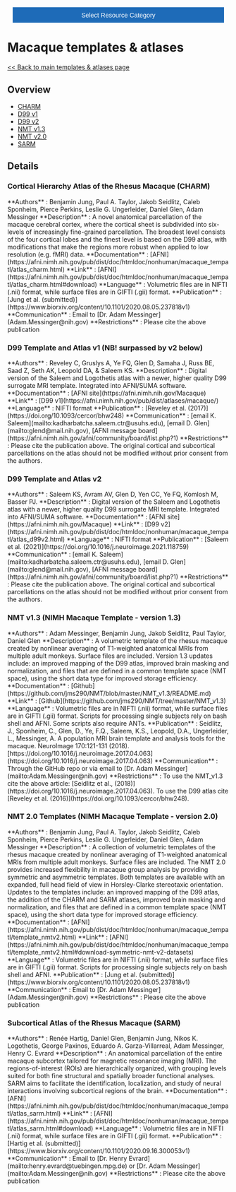 <!-- This piece of code configures a dropdown button for resource categories. It should be present on every page where you want the button -->
<head><meta name="viewport" content="width=device-width, initial-scale=1"><style>
.dropbtn {background-color: #1e6bb8; color: white; padding: 16px; font-size: 1rem; border: none; cursor: pointer; width: 30rem}
.dropbtn:hover, .dropbtn:focus {background-color: #2980B9;}
.dropdown {position: relative; display: inline-block;}
.dropdown-content {display: none; position: absolute; background-color: #f1f1f1; min-width: 100%; overflow: auto; box-shadow: 0px 8px 16px 0px rgba(0,0,0,0.2); z-index: 1; text-align: center; font-size: 1rem;}
.dropdown-content a { color: black; padding: 12px 16px; text-decoration: none; display: block;}
.dropdown a:hover {background-color: #ddd;}
.show {display: block;}
.dropbtn + .dropbtn { margin-left: auto; }
@media screen and (min-width: 64em) { .dropbtn { max-width: 64rem; width: 40rem; padding: 0.75rem 1rem; } }
@media screen and (min-width: 42em) and (max-width: 64em) { .dropbtn { width: 30rem; padding: 0.6rem 0.9rem; font-size: 0.9rem; } }
@media screen and (max-width: 42em) { .dropbtn { display: block; width: 20rem; padding: 0.75rem; font-size: 0.9rem; }
.dropbtn + .dropbtn { margin-top: 1rem; margin-left: 0; } }
</style></head>
<!------------------------------------------------------------------------>

<!-- This is the actual button -->
<center><div class="dropdown">
  <button onclick="myFunction()" class="dropbtn">Select Resource Category</button>
  <div id="myDropdown" class="dropdown-content">
    <a href="templates_and_atlases">Templates & atlases</a>
    <a href="pipelines_general">General analysis</a>
    <a href="pipelines_structural">Structural analysis</a>
    <a href="pipelines_fmri">Functional analysis</a>
    <a href="pipelines_diffusion">Diffusion analysis</a>
    <a href="pipelines_cross-species">Cross-species analysis</a>
    <a href="data_sharing">Data sharing</a>
    <a href="software_packages">Software packages</a>
    <a href="hardware">Hardware & protocols</a>
  </div>
</div></center>

<!-- This script handles the button dynamics -->
<script>
function myFunction() {document.getElementById("myDropdown").classList.toggle("show");}
window.onclick = function(event) {
  if (!event.target.matches('.dropbtn')) { var dropdowns = document.getElementsByClassName("dropdown-content"); var i;
    for (i = 0; i < dropdowns.length; i++) {var openDropdown = dropdowns[i]; if (openDropdown.classList.contains('show')) {openDropdown.classList.remove('show'); } } }
} 
</script>



<!-- Start normal content here -->
# Macaque templates & atlases

[<< Back to main templates & atlases page](templates_and_atlases.md)
  

## Overview     
- [CHARM](templates_and_atlases_macaque.md#CHARM)     
- [D99 v1](templates_and_atlases_macaque.md#D99v1)     
- [D99 v2](templates_and_atlases_macaque.md#D99v2)  
- [NMT v1.3](templates_and_atlases_macaque.md#NMTv1.3)     
- [NMT v2.0](templates_and_atlases_macaque.md#NMTv2.0)
- [SARM](templates_and_atlases_macaque.md#SARM)

## Details

<a name="CHARM"></a>
### Cortical Hierarchy Atlas of the Rhesus Macaque (CHARM)      
<div class="rw-ui-container" data-title="charm rating"></div>    
**Authors**         : Benjamin Jung, Paul A. Taylor, Jakob Seidlitz, Caleb Sponheim, Pierce Perkins, Leslie G. Ungerleider, Daniel Glen, Adam Messinger    
**Description**     : A novel anatomical parcellation of the macaque cerebral cortex, where the cortical sheet is subdivided into six-levels of increasingly fine-grained parcellation. The broadest level consists of the four cortical lobes and the finest level is based on the D99 atlas, with modifications that make the regions more robust when applied to low resolution (e.g. fMRI) data.      
**Documentation**   : [AFNI](https://afni.nimh.nih.gov/pub/dist/doc/htmldoc/nonhuman/macaque_tempatl/atlas_charm.html)        
**Link**            : [AFNI](https://afni.nimh.nih.gov/pub/dist/doc/htmldoc/nonhuman/macaque_tempatl/atlas_charm.html#download)      
**Language**        : Volumetric files are in NIFTI (.nii) format, while surface files are in GIFTI (.gii) format.      
**Publication**     : [Jung et al. (submitted)](https://www.biorxiv.org/content/10.1101/2020.08.05.237818v1)
**Communication**   : Email to [Dr. Adam Messinger](Adam.Messinger@nih.gov)                                       
**Restrictions**    : Please cite the above publication                                     

<a name="D99v1"></a>
### D99 Template and Atlas v1 (NB! surpassed by v2 below)      
<div class="rw-ui-container" data-title="d99 rating"></div>    
**Authors**         : Reveley C, Gruslys A, Ye FQ, Glen D, Samaha J, Russ BE, Saad Z, Seth AK, Leopold DA, & Saleem KS.     
**Description**     : Digital version of the Saleem and Logothetis atlas with a newer, higher quality D99 surrogate MRI template. Integrated into AFNI/SUMA software.               
**Documentation**   : [AFNI site](https://afni.nimh.nih.gov/Macaque)     
**Link**            : [D99 v1](https://afni.nimh.nih.gov/pub/dist/atlases/macaque/)             
**Language**        : NIFTI format     
**Publication**     : [Reveley et al. (2017)](https://doi.org/10.1093/cercor/bhw248)        
**Communication**   : [email K. Saleem](mailto:kadharbatcha.saleem.ctr@usuhs.edu), [email D. Glen](mailto:glend@mail.nih.gov), [AFNI message board](https://afni.nimh.nih.gov/afni/community/board/list.php?1)    
**Restrictions**    : Please cite the publication above. The original cortical and subcortical parcellations on the atlas should not be modified without prior consent from the authors.    
  
<a name="D99v2"></a>
### D99 Template and Atlas v2      
<div class="rw-ui-container" data-title="d99v2 rating"></div>    
**Authors**         : Saleem KS, Avram AV, Glen D, Yen CC, Ye FQ, Komlosh M, Basser PJ.     
**Description**     : Digital version of the Saleem and Logothetis atlas with a newer, higher quality D99 surrogate MRI template. Integrated into AFNI/SUMA software.             
**Documentation**   : [AFNI site](https://afni.nimh.nih.gov/Macaque)     
**Link**            : [D99 v2](https://afni.nimh.nih.gov/pub/dist/doc/htmldoc/nonhuman/macaque_tempatl/atlas_d99v2.html)   
**Language**        : NIFTI format     
**Publication**     : [Saleem et al. (2021)](https://doi.org/10.1016/j.neuroimage.2021.118759)                     
**Communication**   : [email K. Saleem](mailto:kadharbatcha.saleem.ctr@usuhs.edu), [email D. Glen](mailto:glend@mail.nih.gov), [AFNI message board](https://afni.nimh.nih.gov/afni/community/board/list.php?1)    
**Restrictions**    : Please cite the publication above. The original cortical and subcortical parcellations on the atlas should not be modified without prior consent from the authors.    

<a name="NMTv1.3"></a>
### NMT v1.3 (NIMH Macaque Template - version 1.3)       
<div class="rw-ui-container" data-title="nmt1 rating"></div>    
**Authors**         : Adam Messinger, Benjamin Jung, Jakob Seidlitz, Paul Taylor, Daniel Glen	             
**Description**     : A volumetric template of the rhesus macaque created by nonlinear averaging of T1-weighted anatomical MRIs from multiple adult monkeys. Surface files are included. Version 1.3 updates include: an improved mapping of the D99 atlas, improved brain masking and normalization, and files that are defined in a common template space (NMT space), using the short data type for improved storage efficiency.                                   
**Documentation**   : [Github](https://github.com/jms290/NMT/blob/master/NMT_v1.3/README.md)     
**Link**            : [Github](https://github.com/jms290/NMT/tree/master/NMT_v1.3)    
**Language**        : Volumetric files are in NIFTI (.nii) format, while surface files are in GIFTI (.gii) format. Scripts for processing single subjects rely on bash shell and AFNI. Some scripts also require ANTs.                        
**Publication**     : Seidlitz, J., Sponheim, C., Glen, D., Ye, F.Q., Saleem, K.S., Leopold, D.A., Ungerleider, L., Messinger, A. A population MRI brain template and analysis tools for the macaque. NeuroImage 170:121-131 (2018). [https://doi.org/10.1016/j.neuroimage.2017.04.063](https://doi.org/10.1016/j.neuroimage.2017.04.063)                       
**Communication**   : Through the GitHub repo or via email to [Dr. Adam Messinger](mailto:Adam.Messinger@nih.gov)                       
**Restrictions**    : To use the NMT_v1.3 cite the above article:  [Seidlitz et al., (2018)](https://doi.org/10.1016/j.neuroimage.2017.04.063). To use the D99 atlas cite [Reveley et al. (2016)](https://doi.org/10.1093/cercor/bhw248).

<a name="NMTv2.0"></a>
### NMT 2.0 Templates (NIMH Macaque Template - version 2.0)   
<div class="rw-ui-container" data-title="nmt2 rating"></div>    
**Authors**         : Benjamin Jung, Paul A. Taylor, Jakob Seidlitz, Caleb Sponheim, Pierce Perkins, Leslie G. Ungerleider, Daniel Glen, Adam Messinger           
**Description**     : A collection of volumetric templates of the rhesus macaque created by nonlinear averaging of T1-weighted anatomical MRIs from multiple adult monkeys. Surface files are included. The NMT 2.0 provides increased flexibility in macaque group analysis by providing symmetric and asymmetric templates. Both templates are available with an expanded, full head field of view in Horsley-Clarke stereotaxic orientation. Updates to the templates include: an improved mapping of the D99 atlas, the addition of the CHARM and SARM atlases, improved brain masking and normalization, and files that are defined in a common template space (NMT space), using the short data type for improved storage efficiency.                                   
**Documentation**   : [AFNI](https://afni.nimh.nih.gov/pub/dist/doc/htmldoc/nonhuman/macaque_tempatl/template_nmtv2.html)     
**Link**            : [AFNI](https://afni.nimh.nih.gov/pub/dist/doc/htmldoc/nonhuman/macaque_tempatl/template_nmtv2.html#download-symmetric-nmt-v2-datasets)       
**Language**        : Volumetric files are in NIFTI (.nii) format, while surface files are in GIFTI (.gii) format. Scripts for processing single subjects rely on bash shell and AFNI.                        
**Publication**     : [Jung et al. (submitted)](https://www.biorxiv.org/content/10.1101/2020.08.05.237818v1)                     
**Communication**   : Email to [Dr. Adam Messinger](Adam.Messinger@nih.gov)             
**Restrictions**    : Please cite the above publication

<a name="SARM"></a>
### Subcortical Atlas of the Rhesus Macaque (SARM)         
<div class="rw-ui-container" data-title="sarm rating"></div>    
**Authors**         : Renée Hartig, Daniel Glen, Benjamin Jung, Nikos K. Logothetis, George Paxinos, Eduardo A. Garza-Villarreal, Adam Messinger, Henry C. Evrard                  
**Description**     : An anatomical parcellation of the entire macaque subcortex tailored for magnetic resonance imaging (MRI). The regions-of-interest (ROIs) are hierarchically organized, with grouping levels suited for both fine structural and spatially broader functional analyses. SARM aims to facilitate the identification, localization, and study of neural interactions involving subcortical regions of the brain.                        
**Documentation**   : [AFNI](https://afni.nimh.nih.gov/pub/dist/doc/htmldoc/nonhuman/macaque_tempatl/atlas_sarm.html)        
**Link**            : [AFNI](https://afni.nimh.nih.gov/pub/dist/doc/htmldoc/nonhuman/macaque_tempatl/atlas_sarm.html#download)     
**Language**        : Volumetric files are in NIFTI (.nii) format, while surface files are in GIFTI (.gii) format.        
**Publication**     : [Hartig et al. (submitted)](https://www.biorxiv.org/content/10.1101/2020.09.16.300053v1)      
**Communication**   : Email to [Dr. Henry Evrard](mailto:henry.evrard@tuebingen.mpg.de) or [Dr. Adam Messinger](mailto:Adam.Messinger@nih.gov)                                      
**Restrictions**    : Please cite the above publication                                      

[//]: # (This script is necessary to render the rating widgets)
[//]: # (Use this code to insert a widget)
[//]: # (<div class="rw-ui-container" data-title="test rating"></div>)

<script type="text/javascript">(function(d, t, e, m){
    // Async Rating-Widget initialization.
    window.RW_Async_Init = function(){
        RW.init({
            huid: "461543",
            uid: "08f35e7d11687ef3ae7b3e7c219b6114",
            source: "website",
            options: {
                "advanced": {
                    "layout": {
                        "lineHeight": "12px"
                    },
                    "nero": {
                        "showDislike": false
                    },
                    "text": {
                        "rateThis": "Like this resource"
                    }
                },
                "type": "nero",
                "style": "check",
                "isDummy": false,
                "showTooltip": false,
            } 
        });
        RW.render();
    };
        // Append Rating-Widget JavaScript library.
    var rw, s = d.getElementsByTagName(e)[0], id = "rw-js",
        l = d.location, ck = "Y" + t.getFullYear() + 
        "M" + t.getMonth() + "D" + t.getDate(), p = l.protocol,
        f = ((l.search.indexOf("DBG=") > -1) ? "" : ".min"),
        a = ("https:" == p ? "secure." + m + "js/" : "js." + m);
    if (d.getElementById(id)) return;              
    rw = d.createElement(e);
    rw.id = id; rw.async = true; rw.type = "text/javascript";
    rw.src = p + "//" + a + "external" + f + ".js?ck=" + ck;
    s.parentNode.insertBefore(rw, s);
    }(document, new Date(), "script", "rating-widget.com/"));
</script>
